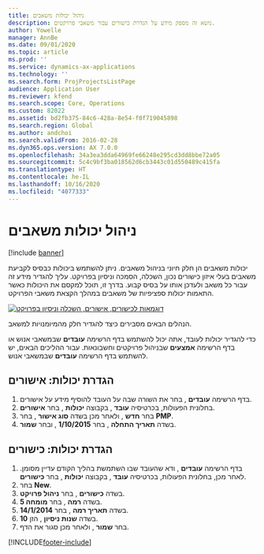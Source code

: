 ```yaml
---
title: ניהול יכולות משאבים
description: נושא זה מספק מידע על הגדרת כישורים‬ עבור משאבי פרויקטים.
author: Yowelle
manager: AnnBe
ms.date: 09/01/2020
ms.topic: article
ms.prod: ''
ms.service: dynamics-ax-applications
ms.technology: ''
ms.search.form: ProjProjectsListPage
audience: Application User
ms.reviewer: kfend
ms.search.scope: Core, Operations
ms.custom: 82022
ms.assetid: bd2fb375-84c6-428a-8e54-f0f719045898
ms.search.region: Global
ms.author: andchoi
ms.search.validFrom: 2016-02-28
ms.dyn365.ops.version: AX 7.0.0
ms.openlocfilehash: 34a3ea3dda64969fe66248e295cd3dd8bbe72a05
ms.sourcegitcommit: 5c4c9bf3ba018562d6cb3443c01d550489c415fa
ms.translationtype: HT
ms.contentlocale: he-IL
ms.lasthandoff: 10/16/2020
ms.locfileid: "4077333"
---
```

# <a name="manage-resource-competencies"></a>ניהול יכולות משאבים

[!include [banner](../includes/banner.md)]

יכולות משאבים הן חלק חיוני בניהול משאבים. ניתן להשתמש ביכולות כבסיס לקביעת משאבים בעלי איזון כישורים נכון, השכלה, הסמכה וניסיון בפרויקט. עליך להגדיר מידע זה עבור כל משאב ולעדכן אותו על בסיס קבוע. בדרך זו, תוכל למקסם את היכולות כאשר התאמות יכולות ספציפיות של משאבים במהלך הקצאת משאבי הפרויקט.

[![דוגמאות לכישורים, אישורים, השכלה וניסיון בפרויקט](./media/projectresourcing06-1024x383.jpg)](./media/projectresourcing06.jpg)

הנהלים הבאים מסבירים כיצד להגדיר חלק מהמיומנויות למשאב.

כדי להגדיר יכולות לעובד, אתה יכול להשתמש בדף הרשימה **עובדים** שבמשאבי אנוש או בדף הרשימה **אמצעים** שבניהול פרויקטים וחשבונאות. עבור ההליכים הבאים, יש להשתמש בדף הרשימה **עובדים** שבמשאבי אנוש.

## <a name="set-up-competencies-certificates"></a>הגדרת יכולות: אישורים

1. בדף הרשימה **עובדים** , בחר את השורה שבה על העובד להוסיף מידע על אישורים.
2. בחלונית הפעולות, בכרטיסיה **עובד** , בקבוצה **יכולות** , בחר **אישורים**.
3. בחר **חדש** , ולאחר מכן בשדה **סוג אישור** , בחר **PMP**.
4. בשדה **תאריך התחלה** , בחר **1/10/2015** , ובחר **שמור**.

## <a name="set-up-competencies-skills"></a>הגדרת יכולות: כישורים

1. בדף הרשימה **עובדים** , ודא שהעובד שבו השתמשת בהליך הקודם עדיין מסומן. לאחר מכן, בחלונית הפעולות, בכרטיסיה **עובד** , בקבוצה **יכולות** , בחר **כישורים**.
2. בחר **New**.
3. בשדה **כישורים** , בחר **ניהול פרויקט**.
4. בשדה **רמה** , בחר **מומחה 5**.
5. בשדה **תאריך רמה** , בחר **14/1/2014**.
6. בשדה **שנות ניסיון** , הזן **10**.
7. בחר **שמור** , ולאחר מכן סגור את הדף.


[!INCLUDE[footer-include](../includes/footer-banner.md)]